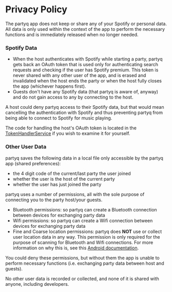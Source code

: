 # Privacy Policy

The partyq app does not keep or share any of your Spotify or personal data. All data is only used within the context of the app to perform the necessary functions and is immediately released when no longer needed.

### Spotify Data

* When the host authenticates with Spotify while starting a party, partyq gets back an OAuth token that is used only for authenticating search requests and checking if the user has Spotify premium. This token is never shared with any other user of the app, and is erased and invalidated when the host ends the party or when the host fully closes the app (whichever happens first).
* Guests don't have any Spotify data (that partyq is aware of, anyway) and do not gain access to any by connecting to the host.

A host could deny partyq access to their Spotify data, but that would mean cancelling the authentication with Spotify and thus preventing partyq from being able to connect to Spotify for music playing.

The code for handling the host's OAuth token is located in the [TokenHandlerService](https://github.com/niehusst/partyq/blob/main/app/src/main/java/com/niehusst/partyq/services/TokenHandlerService.kt) if you wish to examine it for yourself.

### Other User Data

partyq saves the following data in a local file only accessible by the partyq app (shared preferences): 
* the 4 digit code of the current/last party the user joined
* whether the user is the host of the current party
* whether the user has just joined the party

partyq uses a number of permissions, all with the sole purpose of connecting you to the party host/your guests.
* Bluetooth permissions: so partyq can create a Bluetooth connection between devices for exchanging party data
* Wifi permissions: so partyq can create a Wifi connection between devices for exchanging party data
* Fine and Coarse location permissions: partyq does **NOT** use or collect user location data in any way. This permission is only required for the purpose of scanning for Bluetooth and Wifi connections. For more information on why this is, see this [Android documentation](https://developer.android.com/guide/topics/connectivity/bluetooth-le#permissions).

You could deny these permissions, but without them the app is unable to perform necessary functions (i.e. exchanging party data between host and guests).

No other user data is recorded or collected, and none of it is shared with anyone, including developers.
